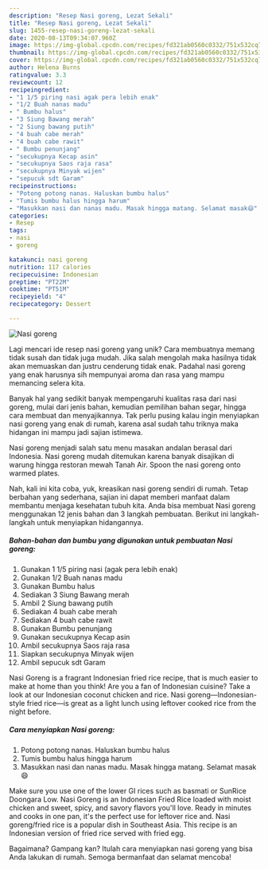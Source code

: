 ```yaml
---
description: "Resep Nasi goreng, Lezat Sekali"
title: "Resep Nasi goreng, Lezat Sekali"
slug: 1455-resep-nasi-goreng-lezat-sekali
date: 2020-08-13T09:34:07.960Z
image: https://img-global.cpcdn.com/recipes/fd321ab0560c0332/751x532cq70/nasi-goreng-foto-resep-utama.jpg
thumbnail: https://img-global.cpcdn.com/recipes/fd321ab0560c0332/751x532cq70/nasi-goreng-foto-resep-utama.jpg
cover: https://img-global.cpcdn.com/recipes/fd321ab0560c0332/751x532cq70/nasi-goreng-foto-resep-utama.jpg
author: Helena Burns
ratingvalue: 3.3
reviewcount: 12
recipeingredient:
- "1 1/5 piring nasi agak pera lebih enak"
- "1/2 Buah nanas madu"
- " Bumbu halus"
- "3 Siung Bawang merah"
- "2 Siung bawang putih"
- "4 buah cabe merah"
- "4 buah cabe rawit"
- " Bumbu penunjang"
- "secukupnya Kecap asin"
- "secukupnya Saos raja rasa"
- "secukupnya Minyak wijen"
- "sepucuk sdt Garam"
recipeinstructions:
- "Potong potong nanas. Haluskan bumbu halus"
- "Tumis bumbu halus hingga harum"
- "Masukkan nasi dan nanas madu. Masak hingga matang. Selamat masak😄"
categories:
- Resep
tags:
- nasi
- goreng

katakunci: nasi goreng 
nutrition: 117 calories
recipecuisine: Indonesian
preptime: "PT22M"
cooktime: "PT51M"
recipeyield: "4"
recipecategory: Dessert

---
```



![Nasi goreng](https://img-global.cpcdn.com/recipes/fd321ab0560c0332/751x532cq70/nasi-goreng-foto-resep-utama.jpg)

Lagi mencari ide resep nasi goreng yang unik? Cara membuatnya memang tidak susah dan tidak juga mudah. Jika salah mengolah maka hasilnya tidak akan memuaskan dan justru cenderung tidak enak. Padahal nasi goreng yang enak harusnya sih mempunyai aroma dan rasa yang mampu memancing selera kita.

Banyak hal yang sedikit banyak mempengaruhi kualitas rasa dari nasi goreng, mulai dari jenis bahan, kemudian pemilihan bahan segar, hingga cara membuat dan menyajikannya. Tak perlu pusing kalau ingin menyiapkan nasi goreng yang enak di rumah, karena asal sudah tahu triknya maka hidangan ini mampu jadi sajian istimewa.

Nasi goreng menjadi salah satu menu masakan andalan berasal dari Indonesia. Nasi goreng mudah ditemukan karena banyak disajikan di warung hingga restoran mewah Tanah Air. Spoon the nasi goreng onto warmed plates.


Nah, kali ini kita coba, yuk, kreasikan nasi goreng sendiri di rumah. Tetap berbahan yang sederhana, sajian ini dapat memberi manfaat dalam membantu menjaga kesehatan tubuh kita. Anda bisa membuat Nasi goreng menggunakan 12 jenis bahan dan 3 langkah pembuatan. Berikut ini langkah-langkah untuk menyiapkan hidangannya.

<!--inarticleads1-->

##### Bahan-bahan dan bumbu yang digunakan untuk pembuatan Nasi goreng:

1. Gunakan 1 1/5 piring nasi (agak pera lebih enak)
1. Gunakan 1/2 Buah nanas madu
1. Gunakan  Bumbu halus
1. Sediakan 3 Siung Bawang merah
1. Ambil 2 Siung bawang putih
1. Sediakan 4 buah cabe merah
1. Sediakan 4 buah cabe rawit
1. Gunakan  Bumbu penunjang
1. Gunakan secukupnya Kecap asin
1. Ambil secukupnya Saos raja rasa
1. Siapkan secukupnya Minyak wijen
1. Ambil sepucuk sdt Garam


Nasi Goreng is a fragrant Indonesian fried rice recipe, that is much easier to make at home than you think! Are you a fan of Indonesian cuisine? Take a look at our Indonesian coconut chicken and rice. Nasi goreng—Indonesian-style fried rice—is great as a light lunch using leftover cooked rice from the night before. 

<!--inarticleads2-->

##### Cara menyiapkan Nasi goreng:

1. Potong potong nanas. Haluskan bumbu halus
1. Tumis bumbu halus hingga harum
1. Masukkan nasi dan nanas madu. Masak hingga matang. Selamat masak😄


Make sure you use one of the lower GI rices such as basmati or SunRice Doongara Low. Nasi Goreng is an Indonesian Fried Rice loaded with moist chicken and sweet, spicy, and savory flavors you&#39;ll love. Ready in minutes and cooks in one pan, it&#39;s the perfect use for leftover rice and. Nasi goreng/fried rice is a popular dish in Southeast Asia. This recipe is an Indonesian version of fried rice served with fried egg. 

Bagaimana? Gampang kan? Itulah cara menyiapkan nasi goreng yang bisa Anda lakukan di rumah. Semoga bermanfaat dan selamat mencoba!
